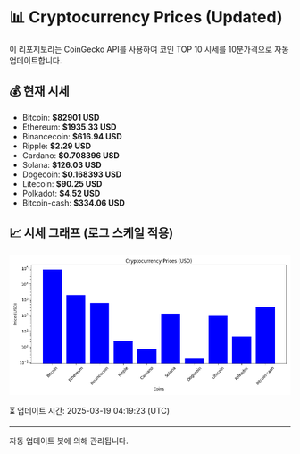 
# 📊 Cryptocurrency Prices (Updated)

이 리포지토리는 CoinGecko API를 사용하여 코인 TOP 10 시세를 10분가격으로 자동 업데이트합니다.

## 💰 현재 시세
- Bitcoin: **$82901 USD**
- Ethereum: **$1935.33 USD**
- Binancecoin: **$616.94 USD**
- Ripple: **$2.29 USD**
- Cardano: **$0.708396 USD**
- Solana: **$126.03 USD**
- Dogecoin: **$0.168393 USD**
- Litecoin: **$90.25 USD**
- Polkadot: **$4.52 USD**
- Bitcoin-cash: **$334.06 USD**

## 📈 시세 그래프 (로그 스케일 적용)
![Crypto Prices](crypto_prices.png)

⏳ 업데이트 시간: 2025-03-19 04:19:23 (UTC)

---
자동 업데이트 봇에 의해 관리됩니다.
